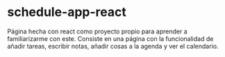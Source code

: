 # schedule-app-react
Página hecha con react como proyecto propio para aprender a familiarizarme con este. Consiste en una página con la funcionalidad de añadir tareas, escribir notas, añadir cosas a la agenda y ver el calendario.
